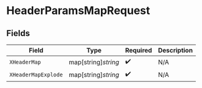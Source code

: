 # HeaderParamsMapRequest


## Fields

| Field               | Type                | Required            | Description         |
| ------------------- | ------------------- | ------------------- | ------------------- |
| `XHeaderMap`        | map[string]*string* | :heavy_check_mark:  | N/A                 |
| `XHeaderMapExplode` | map[string]*string* | :heavy_check_mark:  | N/A                 |